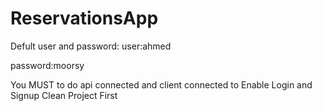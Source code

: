 # ReservationsApp

Defult user and password:
user:ahmed

password:moorsy

You MUST to do api connected and client connected to Enable Login and Signup
Clean Project First 